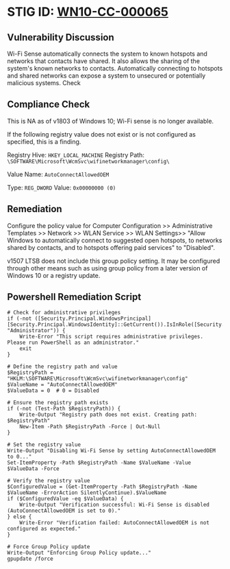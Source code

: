 # STIG ID: [WN10-CC-000065](https://stigaview.com/products/win10/v2r8/WN10-CC-000065/)

## Vulnerability Discussion
Wi-Fi Sense automatically connects the system to known hotspots and networks that contacts have shared. It also allows the sharing of the system's known networks to contacts. Automatically connecting to hotspots and shared networks can expose a system to unsecured or potentially malicious systems.
Check

## Compliance Check
This is NA as of v1803 of Windows 10; Wi-Fi sense is no longer available.

If the following registry value does not exist or is not configured as specified, this is a finding.

Registry Hive: `HKEY_LOCAL_MACHINE`
Registry Path: `\SOFTWARE\Microsoft\WcmSvc\wifinetworkmanager\config\`

Value Name: `AutoConnectAllowedOEM`

Type: `REG_DWORD`
Value: `0x00000000 (0)`

## Remediation
Configure the policy value for Computer Configuration >> Administrative Templates >> Network >> WLAN Service >> WLAN Settings>> "Allow Windows to automatically connect to suggested open hotspots, to networks shared by contacts, and to hotspots offering paid services" to "Disabled".

v1507 LTSB does not include this group policy setting. It may be configured through other means such as using group policy from a later version of Windows 10 or a registry update.

## Powershell Remediation Script
```
# Check for administrative privileges
if (-not ([Security.Principal.WindowsPrincipal] [Security.Principal.WindowsIdentity]::GetCurrent()).IsInRole([Security.Principal.WindowsBuiltInRole] "Administrator")) {
    Write-Error "This script requires administrative privileges. Please run PowerShell as an administrator."
    exit
}

# Define the registry path and value
$RegistryPath = "HKLM:\SOFTWARE\Microsoft\WcmSvc\wifinetworkmanager\config"
$ValueName = "AutoConnectAllowedOEM"
$ValueData = 0  # 0 = Disabled

# Ensure the registry path exists
if (-not (Test-Path $RegistryPath)) {
    Write-Output "Registry path does not exist. Creating path: $RegistryPath"
    New-Item -Path $RegistryPath -Force | Out-Null
}

# Set the registry value
Write-Output "Disabling Wi-Fi Sense by setting AutoConnectAllowedOEM to 0..."
Set-ItemProperty -Path $RegistryPath -Name $ValueName -Value $ValueData -Force

# Verify the registry value
$ConfiguredValue = (Get-ItemProperty -Path $RegistryPath -Name $ValueName -ErrorAction SilentlyContinue).$ValueName
if ($ConfiguredValue -eq $ValueData) {
    Write-Output "Verification successful: Wi-Fi Sense is disabled (AutoConnectAllowedOEM is set to 0)."
} else {
    Write-Error "Verification failed: AutoConnectAllowedOEM is not configured as expected."
}

# Force Group Policy update
Write-Output "Enforcing Group Policy update..."
gpupdate /force
```

